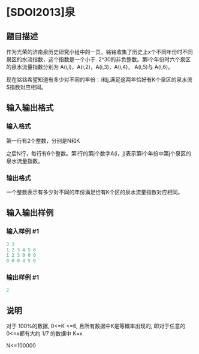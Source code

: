 # [SDOI2013]泉

## 题目描述

作为光荣的济南泉历史研究小组中的一员，铭铭收集了历史上x个不同年份时不同泉区的水流指数，这个指数是一个小于. 2^30的非负整数。第i个年份时六个泉区的泉水流量指数分别为 A(i,l)，A(i,2)，A(i,3)，A(i,4)， A(i,5)与 A(i,6)。

现在铭铭希望知道有多少对不同的年份：i和j,满足这两年恰好有K个泉区的泉水流S指数对应相同。

## 输入输出格式

### 输入格式

第一行有2个整数，分别是N和K

之后N行，每行有6个整数。第i行的第j个数字A(i，j)表示第i个年份中第j个泉区的泉水流量指数。

### 输出格式

一个整数表示有多少对不同的年份满足恰有K个区的泉水流量指数对应相同。

## 输入输出样例

### 输入样例 #1

```cpp
3 3
1 2 3 4 5 6
1 2 3 0 0 0
0 0 0 4 5 6
```


### 输出样例 #1

```cpp
2
```


## 说明

对于 100%的数据, 0<=K <=6, 且所有数据中K是等概率出现的, 即对于任意的 0<=x都有大约 1/7 的数据中 K=x.

N<=100000

